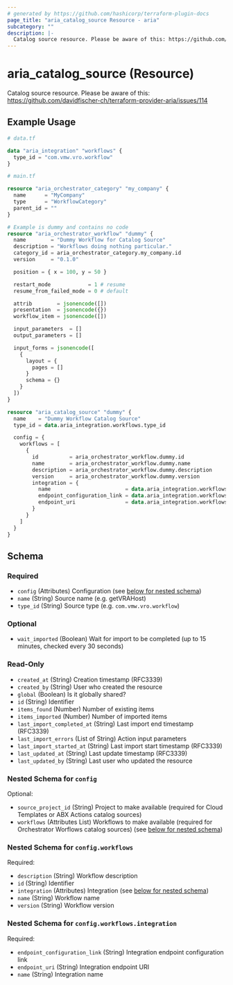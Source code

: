 ```yaml
---
# generated by https://github.com/hashicorp/terraform-plugin-docs
page_title: "aria_catalog_source Resource - aria"
subcategory: ""
description: |-
  Catalog source resource. Please be aware of this: https://github.com/davidfischer-ch/terraform-provider-aria/issues/114
---
```


# aria_catalog_source (Resource)

Catalog source resource. Please be aware of this: https://github.com/davidfischer-ch/terraform-provider-aria/issues/114

## Example Usage

```terraform
# data.tf

data "aria_integration" "workflows" {
  type_id = "com.vmw.vro.workflow"
}

# main.tf

resource "aria_orchestrator_category" "my_company" {
  name      = "MyCompany"
  type      = "WorkflowCategory"
  parent_id = ""
}

# Example is dummy and contains no code
resource "aria_orchestrator_workflow" "dummy" {
  name        = "Dummy Workflow for Catalog Source"
  description = "Workflows doing nothing particular."
  category_id = aria_orchestrator_category.my_company.id
  version     = "0.1.0"

  position = { x = 100, y = 50 }

  restart_mode            = 1 # resume
  resume_from_failed_mode = 0 # default

  attrib        = jsonencode([])
  presentation  = jsonencode({})
  workflow_item = jsonencode([])

  input_parameters  = []
  output_parameters = []

  input_forms = jsonencode([
    {
      layout = {
        pages = []
      }
      schema = {}
    }
  ])
}

resource "aria_catalog_source" "dummy" {
  name    = "Dummy Workflow Catalog Source"
  type_id = data.aria_integration.workflows.type_id

  config = {
    workflows = [
      {
        id          = aria_orchestrator_workflow.dummy.id
        name        = aria_orchestrator_workflow.dummy.name
        description = aria_orchestrator_workflow.dummy.description
        version     = aria_orchestrator_workflow.dummy.version
        integration = {
          name                        = data.aria_integration.workflows.name
          endpoint_configuration_link = data.aria_integration.workflows.endpoint_configuration_link
          endpoint_uri                = data.aria_integration.workflows.endpoint_uri
        }
      }
    ]
  }
}
```

<!-- schema generated by tfplugindocs -->
## Schema

### Required

- `config` (Attributes) Configuration (see [below for nested schema](#nestedatt--config))
- `name` (String) Source name (e.g. getVRAHost)
- `type_id` (String) Source type (e.g. `com.vmw.vro.workflow`)

### Optional

- `wait_imported` (Boolean) Wait for import to be completed (up to 15 minutes, checked every 30 seconds)

### Read-Only

- `created_at` (String) Creation timestamp (RFC3339)
- `created_by` (String) User who created the resource
- `global` (Boolean) Is it globally shared?
- `id` (String) Identifier
- `items_found` (Number) Number of existing items
- `items_imported` (Number) Number of imported items
- `last_import_completed_at` (String) Last import end timestamp (RFC3339)
- `last_import_errors` (List of String) Action input parameters
- `last_import_started_at` (String) Last import start timestamp (RFC3339)
- `last_updated_at` (String) Last update timestamp (RFC3339)
- `last_updated_by` (String) Last user who updated the resource

<a id="nestedatt--config"></a>
### Nested Schema for `config`

Optional:

- `source_project_id` (String) Project to make available (required for Cloud Templates or ABX Actions catalog sources)
- `workflows` (Attributes List) Workflows to make available (required for Orchestrator Worflows catalog sources) (see [below for nested schema](#nestedatt--config--workflows))

<a id="nestedatt--config--workflows"></a>
### Nested Schema for `config.workflows`

Required:

- `description` (String) Workflow description
- `id` (String) Identifier
- `integration` (Attributes) Integration (see [below for nested schema](#nestedatt--config--workflows--integration))
- `name` (String) Workflow name
- `version` (String) Workflow version

<a id="nestedatt--config--workflows--integration"></a>
### Nested Schema for `config.workflows.integration`

Required:

- `endpoint_configuration_link` (String) Integration endpoint configuration link
- `endpoint_uri` (String) Integration endpoint URI
- `name` (String) Integration name
